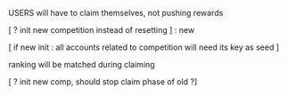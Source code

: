 
USERS will have to claim themselves, not pushing rewards

[ ? init new competition instead of resetting ] : new

[ if new init : all accounts related to competition will need its key as seed ] 

ranking will be matched during claiming

[  ? init new comp, should stop claim phase of old ?] 